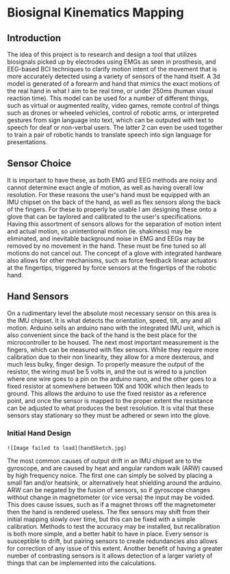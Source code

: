 # Biosignal Kinematics Mapping


## Introduction
   The idea of this project is to research and design a tool that utilizes biosignals picked up by electrodes using EMGs as seen in prosthesis, and EEG-based BCI techniques to clarify motion intent of the movement that is more accurately detected using a variety of sensors of the hand itself. A 3d model is generated of a forearm and hand that mimics the exact motions of the real hand in what I aim to be real time, or under 250ms (human visual reaction time). This model can be used for a number of different things, such as virtual or augmented reality, video games, remote control of things such as drones or wheeled vehicles, control of robotic arms, or interpreted gestures from sign language into text, which can be outputed with text to speech for deaf or non-verbal users. The latter 2 can even be used together to train a pair of robotic hands to translate speech into sign language for presentations.

## Sensor Choice
   It is important to have these, as both EMG and EEG methods are noisy and cannot determine exact angle of motion, as well as having overall low resolution. For these reasons the user's hand must be equipped with an IMU chipset on the back of the hand, as well as flex sensors along the back of the fingers. For these to properly be usable I am designing these onto a glove that can be taylored and calibrated to the user's specifications. Having this assortment of sensors allows for the separation of motion intent and actual motion, so unintentional motion (ie. shakiness) may be eliminated, and inevitable background noise in EMG and EEGs may be removed by no movement in the hand. These must be fine tuned so all motions do not cancel out. The concept of a glove with integrated hardware also allows for other mechanisms, such as force feedback linear actuators at the fingertips, triggered by force sensors at the fingertips of the robotic hand.

## Hand Sensors
   On a rudimentary level the absolute most necessary sensor on this area is the IMU chipset. It is what detects the orientation, speed, tilt, any and all motion. Arduino sells an arduino nano with the integrated IMU unit, which is also convenient since the back of the hand is the best place for the microcontroller to be housed. The next most important measurement is the fingers, which can be measured with flex sensors. While they require more calibration due to their non linearity, they allow for a more dexterous, and much less bulky, finger design. To properly measure the output of the resistor, the wiring must be 5 volts in, and the out is wired to a junction where one wire goes to a pin on the arduino nano, and the other goes to a fixed resistor at somewhere between 10K and 100K which then leads to ground. This allows the arduino to use the fixed resistor as a reference point, and once the sensor is mapped to the proper extent the resistance can be adjusted to what produces the best resolution. It is vital that these sensors stay stationary so they must be adhered or sewn into the glove.

### Initial Hand Design
    ![Image failed to load](handSketch.jpg)

The most common causes of output drift in an IMU chipset are to the gyroscope, and are caused by heat and angular random walk (ARW) caused by high frequency noice. The first one can simply be solved by placing a small fan and/or heatsink, or alternatively heat shielding around the arduino. ARW can be negated by the fusion of sensors, so if gyroscope changes without change in magnetometer (or vice versa) the input may be voided. This does cause issues, such as if a magnet throws off the magnetometer then the hand is rendered useless. The flex sensors may shift from their initial mapping slowly over time, but this can be fixed with a simple calibration. Methods to test the accuracy may be installed, but recalibration is both more simple, and a better habit to have in place. Every sensor is susceptible to drift, but pairing sensors to create redundancies also allows for correction of any issue of this extent. Another benefit of having a greater number of contrasting sensors is it allows detection of a larger variety of things that can be implemented into the calculations.
